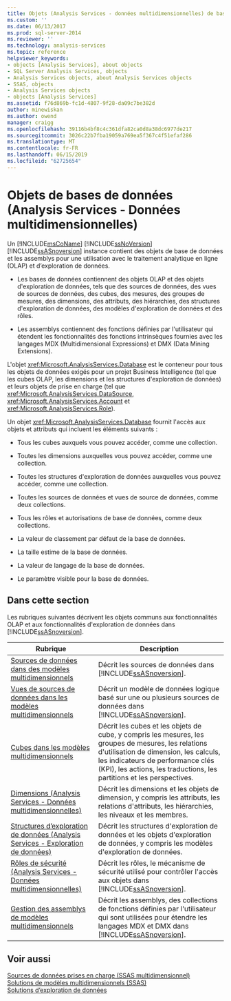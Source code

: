 ```yaml
---
title: Objets (Analysis Services - données multidimensionnelles) de base de données | Microsoft Docs
ms.custom: ''
ms.date: 06/13/2017
ms.prod: sql-server-2014
ms.reviewer: ''
ms.technology: analysis-services
ms.topic: reference
helpviewer_keywords:
- objects [Analysis Services], about objects
- SQL Server Analysis Services, objects
- Analysis Services objects, about Analysis Services objects
- SSAS, objects
- Analysis Services objects
- objects [Analysis Services]
ms.assetid: f76d869b-fc1d-4807-9f28-da09c7be382d
author: minewiskan
ms.author: owend
manager: craigg
ms.openlocfilehash: 39116b4bf8c4c361dfa82ca0d8a38dc6977de217
ms.sourcegitcommit: 3026c22b7fba19059a769ea5f367c4f51efaf286
ms.translationtype: MT
ms.contentlocale: fr-FR
ms.lasthandoff: 06/15/2019
ms.locfileid: "62725654"
---
```

# <a name="database-objects-analysis-services---multidimensional-data"></a>Objets de bases de données (Analysis Services - Données multidimensionnelles)
  Un [!INCLUDE[msCoName](../../../includes/msconame-md.md)] [!INCLUDE[ssNoVersion](../../../includes/ssnoversion-md.md)] [!INCLUDE[ssASnoversion](../../../includes/ssasnoversion-md.md)] instance contient des objets de base de données et les assemblys pour une utilisation avec le traitement analytique en ligne (OLAP) et d’exploration de données.  
  
-   Les bases de données contiennent des objets OLAP et des objets d'exploration de données, tels que des sources de données, des vues de sources de données, des cubes, des mesures, des groupes de mesures, des dimensions, des attributs, des hiérarchies, des structures d'exploration de données, des modèles d'exploration de données et des rôles.  
  
-   Les assemblys contiennent des fonctions définies par l'utilisateur qui étendent les fonctionnalités des fonctions intrinsèques fournies avec les langages MDX (Multidimensional Expressions) et DMX (Data Mining Extensions).  
  
 L'objet <xref:Microsoft.AnalysisServices.Database> est le conteneur pour tous les objets de données exigés pour un projet Business Intelligence (tel que les cubes OLAP, les dimensions et les structures d'exploration de données) et leurs objets de prise en charge (tel que <xref:Microsoft.AnalysisServices.DataSource>, <xref:Microsoft.AnalysisServices.Account> et <xref:Microsoft.AnalysisServices.Role>).  
  
 Un objet <xref:Microsoft.AnalysisServices.Database> fournit l'accès aux objets et attributs qui incluent les éléments suivants :  
  
-   Tous les cubes auxquels vous pouvez accéder, comme une collection.  
  
-   Toutes les dimensions auxquelles vous pouvez accéder, comme une collection.  
  
-   Toutes les structures d'exploration de données auxquelles vous pouvez accéder, comme une collection.  
  
-   Toutes les sources de données et vues de source de données, comme deux collections.  
  
-   Tous les rôles et autorisations de base de données, comme deux collections.  
  
-   La valeur de classement par défaut de la base de données.  
  
-   La taille estime de la base de données.  
  
-   La valeur de langage de la base de données.  
  
-   Le paramètre visible pour la base de données.  
  
## <a name="in-this-section"></a>Dans cette section  
 Les rubriques suivantes décrivent les objets communs aux fonctionnalités OLAP et aux fonctionnalités d'exploration de données dans [!INCLUDE[ssASnoversion](../../../includes/ssasnoversion-md.md)].  
  
|Rubrique|Description|  
|-----------|-----------------|  
|[Sources de données dans des modèles multidimensionnels](../data-sources-in-multidimensional-models.md)|Décrit les sources de données dans [!INCLUDE[ssASnoversion](../../../includes/ssasnoversion-md.md)].|  
|[Vues de sources de données dans les modèles multidimensionnels](../data-source-views-in-multidimensional-models.md)|Décrit un modèle de données logique basé sur une ou plusieurs sources de données dans [!INCLUDE[ssASnoversion](../../../includes/ssasnoversion-md.md)].|  
|[Cubes dans les modèles multidimensionnels](../cubes-in-multidimensional-models.md)|Décrit les cubes et les objets de cube, y compris les mesures, les groupes de mesures, les relations d'utilisation de dimension, les calculs, les indicateurs de performance clés (KPI), les actions, les traductions, les partitions et les perspectives.|  
|[Dimensions &#40;Analysis Services - Données multidimensionnelles&#41;](../../multidimensional-models-olap-logical-dimension-objects/dimensions-analysis-services-multidimensional-data.md)|Décrit les dimensions et les objets de dimension, y compris les attributs, les relations d'attributs, les hiérarchies, les niveaux et les membres.|  
|[Structures d’exploration de données &#40;Analysis Services - Exploration de données&#41;](../../data-mining/mining-structures-analysis-services-data-mining.md)|Décrit les structures d'exploration de données et les objets d'exploration de données, y compris les modèles d'exploration de données.|  
|[Rôles de sécurité &#40;Analysis Services - Données multidimensionnelles&#41;](security-roles-analysis-services-multidimensional-data.md)|Décrit les rôles, le mécanisme de sécurité utilisé pour contrôler l'accès aux objets dans [!INCLUDE[ssASnoversion](../../../includes/ssasnoversion-md.md)].|  
|[Gestion des assemblys de modèles multidimensionnels](../multidimensional-model-assemblies-management.md)|Décrit les assemblys, des collections de fonctions définies par l'utilisateur qui sont utilisées pour étendre les langages MDX et DMX dans [!INCLUDE[ssASnoversion](../../../includes/ssasnoversion-md.md)].|  
  
## <a name="see-also"></a>Voir aussi  
 [Sources de données prises en charge &#40;SSAS multidimensionnel&#41;](../supported-data-sources-ssas-multidimensional.md)   
 [Solutions de modèles multidimensionnels &#40;SSAS&#41;](../multidimensional-model-solutions-ssas.md)   
 [Solutions d’exploration de données](../../data-mining/data-mining-solutions.md)  
  
  
